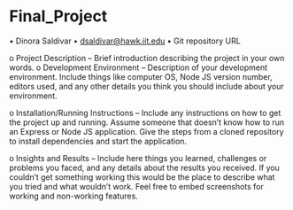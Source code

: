 # Final_Project
• Dinora Saldivar
• dsaldivar@hawk.iit.edu
• Git repository URL


o Project Description – 
Brief introduction describing the project in your own
words.
o Development Environment –
Description of your development environment.
Include things like computer OS, Node JS version number, editors used, and any
other details you think you should include about your environment.


o Installation/Running Instructions – 
Include any instructions on how to get the
project up and running. Assume someone that doesn’t know how to run an
Express or Node JS application. Give the steps from a cloned repository to install
dependencies and start the application.

o Insights and Results – 
Include here things you learned, challenges or problems
you faced, and any details about the results you received. If you couldn’t get
something working this would be the place to describe what you tried and what
wouldn’t work. Feel free to embed screenshots for working and non-working
features.